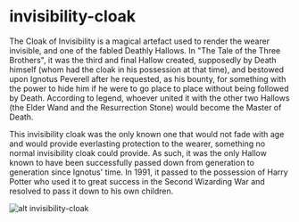 # invisibility-cloak
The Cloak of Invisibility is a magical artefact used to render the wearer invisible, and one of the fabled Deathly Hallows. In "The Tale of the Three Brothers", it was the third and final Hallow created, supposedly by Death himself (whom had the cloak in his possession at that time), and bestowed upon Ignotus Peverell after he requested, as his bounty, for something with the power to hide him if he were to go place to place without being followed by Death. According to legend, whoever united it with the other two Hallows (the Elder Wand and the Resurrection Stone) would become the Master of Death.

This invisibility cloak was the only known one that would not fade with age and would provide everlasting protection to the wearer, something no normal invisibility cloak could provide. As such, it was the only Hallow known to have been successfully passed down from generation to generation since Ignotus' time. In 1991, it passed to the possession of Harry Potter who used it to great success in the Second Wizarding War and resolved to pass it down to his own children.

![alt invisibility-cloak](https://media.tenor.com/images/3ecb719a897f60c538ee53ad827019f9/tenor.gif)